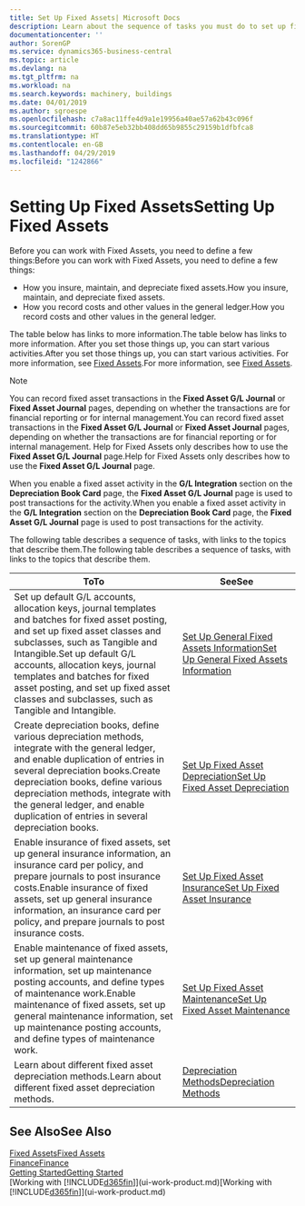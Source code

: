 ```yaml
---
title: Set Up Fixed Assets| Microsoft Docs
description: Learn about the sequence of tasks you must do to set up fixed assets, such as machinery or buildings.
documentationcenter: ''
author: SorenGP
ms.service: dynamics365-business-central
ms.topic: article
ms.devlang: na
ms.tgt_pltfrm: na
ms.workload: na
ms.search.keywords: machinery, buildings
ms.date: 04/01/2019
ms.author: sgroespe
ms.openlocfilehash: c7a8ac11ffe4d9a1e19956a40ae57a62b43c096f
ms.sourcegitcommit: 60b87e5eb32bb408dd65b9855c29159b1dfbfca8
ms.translationtype: HT
ms.contentlocale: en-GB
ms.lasthandoff: 04/29/2019
ms.locfileid: "1242866"
---
```

# <a name="setting-up-fixed-assets"></a><span data-ttu-id="87f6b-103">Setting Up Fixed Assets</span><span class="sxs-lookup"><span data-stu-id="87f6b-103">Setting Up Fixed Assets</span></span>
<span data-ttu-id="87f6b-104">Before you can work with Fixed Assets, you need to define a few things:</span><span class="sxs-lookup"><span data-stu-id="87f6b-104">Before you can work with Fixed Assets, you need to define a few things:</span></span>  

* <span data-ttu-id="87f6b-105">How you insure, maintain, and depreciate fixed assets.</span><span class="sxs-lookup"><span data-stu-id="87f6b-105">How you insure, maintain, and depreciate fixed assets.</span></span>  
* <span data-ttu-id="87f6b-106">How you record costs and other values in the general ledger.</span><span class="sxs-lookup"><span data-stu-id="87f6b-106">How you record costs and other values in the general ledger.</span></span>  

<span data-ttu-id="87f6b-107">The table below has links to more information.</span><span class="sxs-lookup"><span data-stu-id="87f6b-107">The table below has links to more information.</span></span> <span data-ttu-id="87f6b-108">After you set those things up, you can start various activities.</span><span class="sxs-lookup"><span data-stu-id="87f6b-108">After you set those things up, you can start various activities.</span></span> <span data-ttu-id="87f6b-109">For more information, see [Fixed Assets](fa-manage.md).</span><span class="sxs-lookup"><span data-stu-id="87f6b-109">For more information, see [Fixed Assets](fa-manage.md).</span></span>  

> [!NOTE]  
>   <span data-ttu-id="87f6b-110">You can record fixed asset transactions in the **Fixed Asset G/L Journal** or **Fixed Asset Journal** pages, depending on whether the transactions are for financial reporting or for internal management.</span><span class="sxs-lookup"><span data-stu-id="87f6b-110">You can record fixed asset transactions in the **Fixed Asset G/L Journal** or **Fixed Asset Journal** pages, depending on whether the transactions are for financial reporting or for internal management.</span></span> <span data-ttu-id="87f6b-111">Help for Fixed Assets only describes how to use the **Fixed Asset G/L Journal** page.</span><span class="sxs-lookup"><span data-stu-id="87f6b-111">Help for Fixed Assets only describes how to use the **Fixed Asset G/L Journal** page.</span></span>  

<span data-ttu-id="87f6b-112">When you enable a fixed asset activity in the **G/L Integration** section on the **Depreciation Book Card** page, the **Fixed Asset G/L Journal** page is used to post transactions for the activity.</span><span class="sxs-lookup"><span data-stu-id="87f6b-112">When you enable a fixed asset activity in the **G/L Integration** section on the **Depreciation Book Card** page, the **Fixed Asset G/L Journal** page is used to post transactions for the activity.</span></span>

<span data-ttu-id="87f6b-113">The following table describes a sequence of tasks, with links to the topics that describe them.</span><span class="sxs-lookup"><span data-stu-id="87f6b-113">The following table describes a sequence of tasks, with links to the topics that describe them.</span></span>  

| <span data-ttu-id="87f6b-114">To</span><span class="sxs-lookup"><span data-stu-id="87f6b-114">To</span></span> | <span data-ttu-id="87f6b-115">See</span><span class="sxs-lookup"><span data-stu-id="87f6b-115">See</span></span> |
| --- | --- |
| <span data-ttu-id="87f6b-116">Set up default G/L accounts, allocation keys, journal templates and batches for fixed asset posting, and set up fixed asset classes and subclasses, such as Tangible and Intangible.</span><span class="sxs-lookup"><span data-stu-id="87f6b-116">Set up default G/L accounts, allocation keys, journal templates and batches for fixed asset posting, and set up fixed asset classes and subclasses, such as Tangible and Intangible.</span></span> |[<span data-ttu-id="87f6b-117">Set Up General Fixed Assets Information</span><span class="sxs-lookup"><span data-stu-id="87f6b-117">Set Up General Fixed Assets Information</span></span>](fa-how-setup-general.md) |
| <span data-ttu-id="87f6b-118">Create depreciation books, define various depreciation methods, integrate with the general ledger, and enable duplication of entries in several depreciation books.</span><span class="sxs-lookup"><span data-stu-id="87f6b-118">Create depreciation books, define various depreciation methods, integrate with the general ledger, and enable duplication of entries in several depreciation books.</span></span> |[<span data-ttu-id="87f6b-119">Set Up Fixed Asset Depreciation</span><span class="sxs-lookup"><span data-stu-id="87f6b-119">Set Up Fixed Asset Depreciation</span></span>](fa-how-setup-depreciation.md) |
| <span data-ttu-id="87f6b-120">Enable insurance of fixed assets, set up general insurance information, an insurance card per policy, and prepare journals to post insurance costs.</span><span class="sxs-lookup"><span data-stu-id="87f6b-120">Enable insurance of fixed assets, set up general insurance information, an insurance card per policy, and prepare journals to post insurance costs.</span></span> |[<span data-ttu-id="87f6b-121">Set Up Fixed Asset Insurance</span><span class="sxs-lookup"><span data-stu-id="87f6b-121">Set Up Fixed Asset Insurance</span></span>](fa-how-setup-insurance.md) |
| <span data-ttu-id="87f6b-122">Enable maintenance of fixed assets, set up general maintenance information, set up maintenance posting accounts, and define types of maintenance work.</span><span class="sxs-lookup"><span data-stu-id="87f6b-122">Enable maintenance of fixed assets, set up general maintenance information, set up maintenance posting accounts, and define types of maintenance work.</span></span> |[<span data-ttu-id="87f6b-123">Set Up Fixed Asset Maintenance</span><span class="sxs-lookup"><span data-stu-id="87f6b-123">Set Up Fixed Asset Maintenance</span></span>](fa-how-setup-maintenance.md) |
| <span data-ttu-id="87f6b-124">Learn about different fixed asset depreciation methods.</span><span class="sxs-lookup"><span data-stu-id="87f6b-124">Learn about different fixed asset depreciation methods.</span></span> |[<span data-ttu-id="87f6b-125">Depreciation Methods</span><span class="sxs-lookup"><span data-stu-id="87f6b-125">Depreciation Methods</span></span>](fa-depreciation-methods.md) |

## <a name="see-also"></a><span data-ttu-id="87f6b-126">See Also</span><span class="sxs-lookup"><span data-stu-id="87f6b-126">See Also</span></span>
[<span data-ttu-id="87f6b-127">Fixed Assets</span><span class="sxs-lookup"><span data-stu-id="87f6b-127">Fixed Assets</span></span>](fa-manage.md)  
[<span data-ttu-id="87f6b-128">Finance</span><span class="sxs-lookup"><span data-stu-id="87f6b-128">Finance</span></span>](finance.md)  
[<span data-ttu-id="87f6b-129">Getting Started</span><span class="sxs-lookup"><span data-stu-id="87f6b-129">Getting Started</span></span>](product-get-started.md)  
<span data-ttu-id="87f6b-130">[Working with [!INCLUDE[d365fin](includes/d365fin_md.md)]](ui-work-product.md)</span><span class="sxs-lookup"><span data-stu-id="87f6b-130">[Working with [!INCLUDE[d365fin](includes/d365fin_md.md)]](ui-work-product.md)</span></span>
